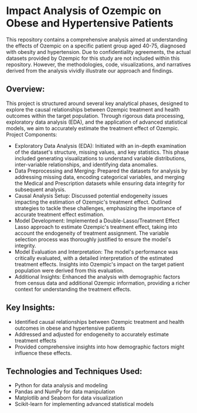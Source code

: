 # Impact Analysis of Ozempic on Obese and Hypertensive Patients

This repository contains a comprehensive analysis aimed at understanding the effects of Ozempic on a specific patient group aged 40-75, diagnosed with obesity and hypertension. Due to confidentiality agreements, the actual datasets provided by Ozempic for this study are not included within this repository. However, the methodologies, code, visualizations, and narratives derived from the analysis vividly illustrate our approach and findings.

## Overview:

This project is structured around several key analytical phases, designed to explore the causal relationships between Ozempic treatment and health outcomes within the target population. Through rigorous data processing, exploratory data analysis (EDA), and the application of advanced statistical models, we aim to accurately estimate the treatment effect of Ozempic.
Project Components:

* Exploratory Data Analysis (EDA): Initiated with an in-depth examination of the dataset's structure, missing values, and key statistics. This phase included generating visualizations to understand variable distributions, inter-variable relationships, and identifying data anomalies.
* Data Preprocessing and Merging: Prepared the datasets for analysis by addressing missing data, encoding categorical variables, and merging the Medical and Prescription datasets while ensuring data integrity for subsequent analysis.
* Causal Analysis Setup: Discussed potential endogeneity issues impacting the estimation of Ozempic's treatment effect. Outlined strategies to tackle these challenges, emphasizing the importance of accurate treatment effect estimation.
* Model Development: Implemented a Double-Lasso/Treatment Effect Lasso approach to estimate Ozempic's treatment effect, taking into account the endogeneity of treatment assignment. The variable selection process was thoroughly justified to ensure the model's integrity.
* Model Evaluation and Interpretation: The model's performance was critically evaluated, with a detailed interpretation of the estimated treatment effects. Insights into Ozempic's impact on the target patient population were derived from this evaluation.
* Additional Insights: Enhanced the analysis with demographic factors from census data and additional Ozempic information, providing a richer context for understanding the treatment effects.

## Key Insights:

* Identified causal relationships between Ozempic treatment and health outcomes in obese and hypertensive patients
* Addressed and adjusted for endogeneity to accurately estimate treatment effects
* Provided comprehensive insights into how demographic factors might influence these effects.

## Technologies and Techniques Used:

* Python for data analysis and modeling
* Pandas and NumPy for data manipulation
* Matplotlib and Seaborn for data visualization
* Scikit-learn for implementing advanced statistical models

